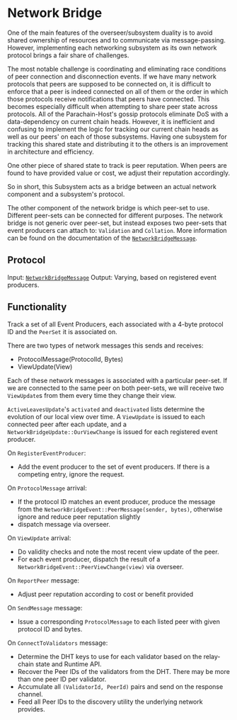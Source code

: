 # Network Bridge

One of the main features of the overseer/subsystem duality is to avoid shared ownership of resources and to communicate via message-passing. However, implementing each networking subsystem as its own network protocol brings a fair share of challenges.

The most notable challenge is coordinating and eliminating race conditions of peer connection and disconnection events. If we have many network protocols that peers are supposed to be connected on, it is difficult to enforce that a peer is indeed connected on all of them or the order in which those protocols receive notifications that peers have connected. This becomes especially difficult when attempting to share peer state across protocols. All of the Parachain-Host's gossip protocols eliminate DoS with a data-dependency on current chain heads. However, it is inefficient and confusing to implement the logic for tracking our current chain heads as well as our peers' on each of those subsystems. Having one subsystem for tracking this shared state and distributing it to the others is an improvement in architecture and efficiency.

One other piece of shared state to track is peer reputation. When peers are found to have provided value or cost, we adjust their reputation accordingly.

So in short, this Subsystem acts as a bridge between an actual network component and a subsystem's protocol.

The other component of the network bridge is which peer-set to use. Different peer-sets can be connected for different purposes. The network bridge is not generic over peer-set, but instead exposes two peer-sets that event producers can attach to: `Validation` and `Collation`. More information can be found on the documentation of the [`NetworkBridgeMessage`][NBM].

## Protocol

Input: [`NetworkBridgeMessage`][NBM]
Output: Varying, based on registered event producers.

## Functionality

Track a set of all Event Producers, each associated with a 4-byte protocol ID and the `PeerSet` it is associated on.

There are two types of network messages this sends and receives:

- ProtocolMessage(ProtocolId, Bytes)
- ViewUpdate(View)

Each of these network messages is associated with a particular peer-set. If we are connected to the same peer on both peer-sets, we will receive two `ViewUpdate`s from them every time they change their view.

`ActiveLeavesUpdate`'s `activated` and `deactivated` lists determine the evolution of our local view over time. A `ViewUpdate` is issued to each connected peer after each update, and a `NetworkBridgeUpdate::OurViewChange` is issued for each registered event producer.

On `RegisterEventProducer`:

- Add the event producer to the set of event producers. If there is a competing entry, ignore the request.

On `ProtocolMessage` arrival:

- If the protocol ID matches an event producer, produce the message from the `NetworkBridgeEvent::PeerMessage(sender, bytes)`, otherwise ignore and reduce peer reputation slightly
- dispatch message via overseer.

On `ViewUpdate` arrival:

- Do validity checks and note the most recent view update of the peer.
- For each event producer, dispatch the result of a `NetworkBridgeEvent::PeerViewChange(view)` via overseer.

On `ReportPeer` message:

- Adjust peer reputation according to cost or benefit provided

On `SendMessage` message:

- Issue a corresponding `ProtocolMessage` to each listed peer with given protocol ID and bytes.

[NBM]: ../../types/overseer-protocol.md#network-bridge-message

On `ConnectToValidators` message:

- Determine the DHT keys to use for each validator based on the relay-chain state and Runtime API.
- Recover the Peer IDs of the validators from the DHT. There may be more than one peer ID per validator.
- Accumulate all `(ValidatorId, PeerId)` pairs and send on the response channel.
- Feed all Peer IDs to the discovery utility the underlying network provides.
